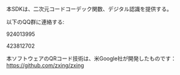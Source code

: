 本SDKは、二次元コードコーデック関数、デジタル認識を提供する。

以下のQQ群に連絡する:

924013995

423812702

本ソフトウェアのQRコード技術は、米Google社が開発したものです：https://github.com/zxing/zxing
